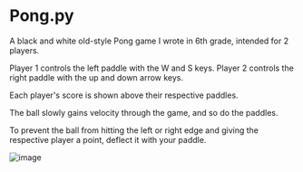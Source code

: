 # Pong.py
A black and white old-style Pong game I wrote in 6th grade, intended for 2 players.

Player 1 controls the left paddle with the W and S keys.
Player 2 controls the right paddle with the up and down arrow keys.

Each player's score is shown above their respective paddles.

The ball slowly gains velocity through the game, and so do the paddles.

To prevent the ball from hitting the left or right edge and giving the respective player a point, deflect it with your paddle.

![image](https://user-images.githubusercontent.com/90872694/204104699-4cd9f238-b5c3-4027-9cb1-adb6e78439f5.png)
